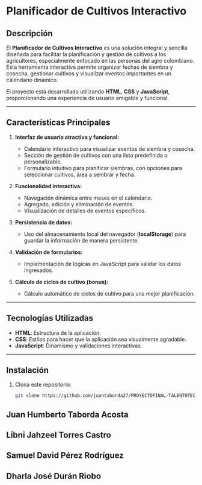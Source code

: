 # Planificador de Cultivos Interactivo

## Descripción
El **Planificador de Cultivos Interactivo** es una solución integral y sencilla diseñada para facilitar la planificación y gestión de cultivos a los agricultores, especialmente enfocado en las personas del agro colombiano. Esta herramienta interactiva permite organizar fechas de siembra y cosecha, gestionar cultivos y visualizar eventos importantes en un calendario dinámico.

El proyecto está desarrollado utilizando **HTML**, **CSS** y **JavaScript**, proporcionando una experiencia de usuario amigable y funcional.

---

## Características Principales
1. **Interfaz de usuario atractiva y funcional:**
   - Calendario interactivo para visualizar eventos de siembra y cosecha.
   - Sección de gestión de cultivos con una lista predefinida o personalizable.
   - Formulario intuitivo para planificar siembras, con opciones para seleccionar cultivos, área a sembrar y fecha.

2. **Funcionalidad interactiva:**
   - Navegación dinámica entre meses en el calendario.
   - Agregado, edición y eliminación de eventos.
   - Visualización de detalles de eventos específicos.

3. **Persistencia de datos:**
   - Uso del almacenamiento local del navegador (**localStorage**) para guardar la información de manera persistente.

4. **Validación de formularios:**
   - Implementación de lógicas en JavaScript para validar los datos ingresados.

5. **Cálculo de ciclos de cultivo (bonus):**
   - Cálculo automático de ciclos de cultivo para una mejor planificación.

---

## Tecnologías Utilizadas
- **HTML**: Estructura de la aplicación.
- **CSS**: Estilos para hacer que la aplicación sea visualmente agradable.
- **JavaScript**: Dinamismo y validaciones interactivas.

---

## Instalación
1. Clona este repositorio:
   ```bash
   git clone https://github.com/juantaborda27/PROYECTOFINAL-TALENTOTECH.git


## Juan Humberto Taborda Acosta 
## Libni Jahzeel Torres Castro
## Samuel David Pérez Rodríguez
## Dharla José Durán Riobo
